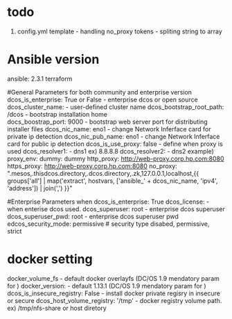 # todo 
1) config.yml template - handling no_proxy tokens - spliting string to array

# Ansible version 
ansible:  2.3.1
terraform 

#General Parameters for both community and enterprise version 
dcos_is_enterprise: True or False - enterprise dcos or open source 
dcos_cluster_name:               - user-defined cluster name
dcos_bootstrap_root_path: /dcos  - bootstrap installation home   
docs_boostrap_port: 9000         - bootstrap web server port for distributing installer files 
dcos_nic_name: eno1              - change Network Inferface card for private ip detection 
dcos_nic_pub_name: eno1          - change Network Inferface card for public ip detection 
dcos_is_use_proxy: false         - define when proxy is used 
dcos_resolver1:                  - dns1 ex) 8.8.8.8
dcos_resolver2:                  - dns2 
example)
proxy_env:
  dummy: dummy
  http_proxy: http://web-proxy.corp.hp.com:8080
  https_proxy: http://web-proxy.corp.hp.com:8080
  no_proxy: ".mesos,.thisdcos.directory,.dcos.directory,.zk,127.0.0.1,localhost,{{ groups['all'] | map('extract', hostvars, ['ansible_' + dcos_nic_name, 'ipv4', 'address']) | join(',') }}"


#Enterprise Parameters when dcos_is_enterprise: True
dcos_license: <license>          - when enterise dcos used.
dcos_superuser: root             - enterprise dcos superuser
dcos_superuser_pwd: root         - enterprise dcos superuser pwd
edcos_security_mode: permissive  # security type  disabed, permissive, strict 


# docker setting 
docker_volume_fs                  - default docker overlayfs (DC/OS 1.9 mendatory param for )
docker_version:                   - default 1.13.1 (DC/OS 1.9 mendatory param for )
dcos_is_insecure_registry: False  - install docker private regisry in insecure or secure 
dcos_host_volume_registry: '/tmp' - docker registry volume path. ex) /tmp/nfs-share or host diretory 